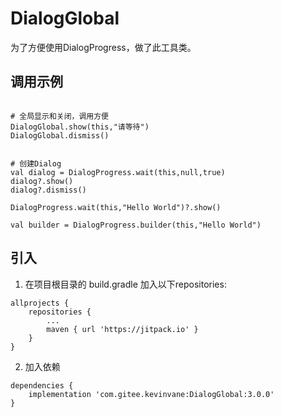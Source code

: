 # DialogGlobal


为了方便使用DialogProgress，做了此工具类。

## 调用示例
```

# 全局显示和关闭，调用方便
DialogGlobal.show(this,"请等待")
DialogGlobal.dismiss()


# 创建Dialog
val dialog = DialogProgress.wait(this,null,true)
dialog?.show()
dialog?.dismiss()

DialogProgress.wait(this,"Hello World")?.show()

val builder = DialogProgress.builder(this,"Hello World")

```

## 引入
1. 在项目根目录的 build.gradle 加入以下repositories:
```
allprojects {
    repositories {
        ...
        maven { url 'https://jitpack.io' }
    }
}
```
2. 加入依赖
```
dependencies {
    implementation 'com.gitee.kevinvane:DialogGlobal:3.0.0'
}
```